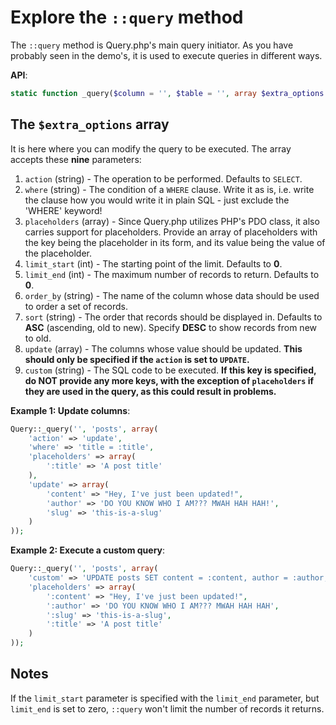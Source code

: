 # Explore the `::query` method
The `::query` method is Query.php's main query initiator. As you have probably seen in the demo's, it is used to execute queries in different ways. 

**API**:

```php
static function _query($column = '', $table = '', array $extra_options = null);
```

## The `$extra_options` array
It is here where you can modify the query to be executed. The array accepts these **nine** parameters:

1. `action` (string) - The operation to be performed. Defaults to `SELECT`.
2. `where` (string) - The condition of a `WHERE` clause. Write it as is, i.e. write the clause how you would write it in plain SQL - just exclude the 'WHERE' keyword!
3. `placeholders` (array) - Since Query.php utilizes PHP's PDO class, it also carries support for placeholders. Provide an array of placeholders with the key being the placeholder in its form, and its value being the value of the placeholder.
4. `limit_start` (int) - The starting point of the limit. Defaults to **0**.
5. `limit_end` (int) - The maximum number of records to return. Defaults to **0**. 
6. `order_by` (string) - The name of the column whose data should be used to order a set of records.
7. `sort` (string) - The order that records should be displayed in. Defaults to **ASC** (ascending, old to new). Specify **DESC** to show records from new to old.
8. `update` (array) - The columns whose value should be updated. **This should only be specified if the `action` is set to `UPDATE`.**
9. `custom` (string) - The SQL code to be executed. **If this key is specified, do NOT provide any more keys, with the exception of `placeholders` if they are used in the query, as this could result in problems.**

**Example 1: Update columns**:

```php
Query::_query('', 'posts', array(
	'action' => 'update',
	'where' => 'title = :title',
	'placeholders' => array(
		':title' => 'A post title'
	),
	'update' => array(
		'content' => "Hey, I've just been updated!",
		'author' => 'DO YOU KNOW WHO I AM??? MWAH HAH HAH!',
		'slug' => 'this-is-a-slug'
	)
));
```

**Example 2: Execute a custom query**:

```php
Query::_query('', 'posts', array(
	'custom' => 'UPDATE posts SET content = :content, author = :author, slug = :slug WHERE title = :title',
	'placeholders' => array(
		':content' => "Hey, I've just been updated!",
		':author' => 'DO YOU KNOW WHO I AM??? MWAH HAH HAH',
		':slug' => 'this-is-a-slug',
		':title' => 'A post title'
	)
));
```

## Notes
If the `limit_start` parameter is specified with the `limit_end` parameter, but `limit_end` is set to zero, `::query` won't limit the number of records it returns.